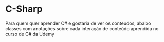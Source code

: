 # C-Sharp

Para quem quer aprender C# e gostaria de ver os conteudos, abaixo classes com anotações sobre cada interação de conteúdo aprendida no curso de C# da Udemy

